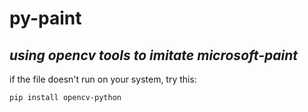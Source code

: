 # py-paint
## *using opencv tools to imitate microsoft-paint*
if the file doesn't run on your system, try this:
```
pip install opencv-python
```
